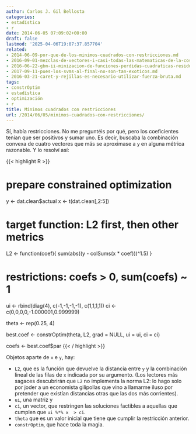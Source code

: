 ```yaml
---
author: Carlos J. Gil Bellosta
categories:
- estadística
- r
date: 2014-06-05 07:09:02+00:00
draft: false
lastmod: '2025-04-06T19:07:37.857704'
related:
- 2014-06-09-por-que-de-los-minimos-cuadrados-con-restricciones.md
- 2016-09-01-mezclas-de-vectores-i-casi-todas-las-matematicas-de-la-cosa.md
- 2016-06-22-gbm-ii-minizacion-de-funciones-perdidas-cuadraticas-residuos-y-gradientes.md
- 2017-09-11-pues-los-svms-al-final-no-son-tan-exoticos.md
- 2016-03-21-caret-y-rejillas-es-necesario-utilizar-fuerza-bruta.md
tags:
- constrOptim
- estadística
- optimización
- r
title: Mínimos cuadrados con restricciones
url: /2014/06/05/minimos-cuadrados-con-restricciones/
---
```


Sí, había restricciones. No me preguntéis por qué, pero los coeficientes tenían que ser positivos y sumar uno. Es decir, buscaba la combinación convexa de cuatro vectores que más se aproximase a `y` en alguna métrica razonable. Y lo resolví así:

{{< highlight R >}}
# prepare constrained optimization

y <- dat.clean$actual
x <- t(dat.clean[,2:5])

# target function: L2 first, then other metrics

L2 <- function(coef){
  sum(abs((y - colSums(x * coef)))^1.5)
}

# restrictions: coefs > 0, sum(coefs) ~ 1

ui <- rbind(diag(4), c(-1,-1,-1,-1), c(1,1,1,1))
ci <- c(0,0,0,0,-1.000001,0.999999)

theta <- rep(0.25, 4)

best.coef <- constrOptim(theta, L2,
  grad = NULL, ui = ui, ci = ci)

coefs <- best.coef$par
{{< / highlight >}}


Objetos aparte de `x` e `y`, hay:

* `L2`, que es la función que devuelve la distancia entre `y` y la combinación lineal de las filas de `x` indicada por su argumento. (Los lectores más sagaces descubrirán que `L2` no implementa la norma L2: lo hago solo por joder a un economista gilipollas que vino a llamarme iluso por pretender que existían distancias otras que las dos más corrientes).
* `ui`, una matriz y
* `ci`, un vector, que restringen las soluciones factibles a aquellas que cumplen que `ui %*% x  > ci`.
* `theta` que es un valor inicial que tiene que cumplir la restricción anterior.
* `constrOptim`, que hace toda la magia.